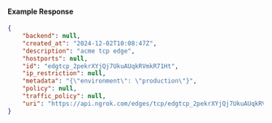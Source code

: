 <!-- Code generated for API Clients. DO NOT EDIT. -->

#### Example Response

```json
{
	"backend": null,
	"created_at": "2024-12-02T10:08:47Z",
	"description": "acme tcp edge",
	"hostports": null,
	"id": "edgtcp_2pekrXYjQj7UkuAUqkRVmkR71Ht",
	"ip_restriction": null,
	"metadata": "{\"environment\": \"production\"}",
	"policy": null,
	"traffic_policy": null,
	"uri": "https://api.ngrok.com/edges/tcp/edgtcp_2pekrXYjQj7UkuAUqkRVmkR71Ht"
}
```
